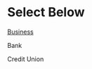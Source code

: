 # Select Below

[Business](https://dadesystems.github.io/HelpDocumentation/ScannerInstallation.md)

Bank

Credit Union 

